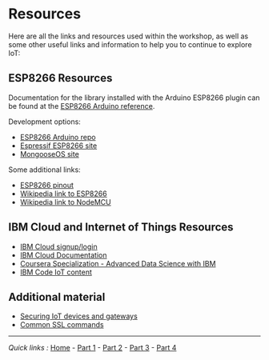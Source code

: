 # Resources

Here are all the links and resources used within the workshop, as well as some other useful links and information to help you to continue to explore IoT:

## ESP8266 Resources

Documentation for the library installed with the Arduino ESP8266 plugin can be found at the [ESP8266 Arduino reference](https://arduino-esp8266.readthedocs.io/en/2.7.2/).

Development options:

- [ESP8266 Arduino repo](https://github.com/esp8266/Arduino)
- [Espressif ESP8266 site](https://www.espressif.com/en/products/socs/esp8266/overview)
- [MongooseOS site](https://mongoose-os.com)

Some additional links:

- [ESP8266 pinout](https://circuits4you.com/2017/12/31/nodemcu-pinout/)
- [Wikipedia link to ESP8266](https://en.wikipedia.org/wiki/ESP8266)
- [Wikipedia link to NodeMCU](https://en.wikipedia.org/wiki/NodeMCU)

## IBM Cloud and Internet of Things Resources

- [IBM Cloud signup/login](https://ibm.biz/BdZaRT)
- [IBM Cloud Documentation](https://cloud.ibm.com/docs)
- [Coursera Specialization - Advanced Data Science with IBM](https://www.coursera.org/specializations/advanced-data-science-ibm)
- [IBM Code IoT content](https://developer.ibm.com/technologies/iot/)

## Additional material

- [Securing IoT devices and gateways](https://www.ibm.com/developerworks/library/iot-trs-secure-iot-solutions1/index.html)
- [Common SSL commands](https://www.sslshopper.com/article-most-common-openssl-commands.html)

***
*Quick links :*
[Home](/README.md) - [Part 1](part1/README.md) - [Part 2](part2/README.md) - [Part 3](part3/README.md) - [Part 4](part4/README.md)

